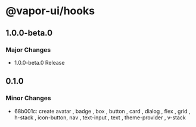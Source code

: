 # @vapor-ui/hooks

## 1.0.0-beta.0

### Major Changes

- 1.0.0-beta.0 Release

## 0.1.0

### Minor Changes

- 68b001c: create avatar , badge , box , button , card , dialog , flex , grid , h-stack , icon-button, nav , text-input , text , theme-provider , v-stack
